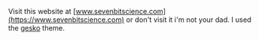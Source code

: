 Visit this website at [www.sevenbitscience.com](https://www.sevenbitscience.com) or don't visit it i'm not your dad.
I used the [gesko](https://github.com/P0WEX/Gesko) theme.